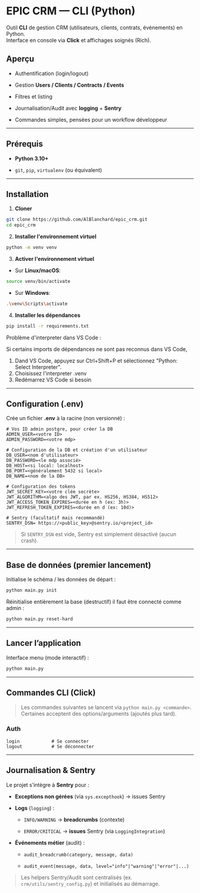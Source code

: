 # EPIC CRM — CLI (Python)

Outil **CLI** de gestion CRM (utilisateurs, clients, contrats, événements) en Python.  
Interface en console via **Click** et affichages soignés (Rich).

## Aperçu

-   Authentification (login/logout)
    
-   Gestion **Users / Clients / Contracts / Events**
    
-   Filtres et listing
    
-   Journalisation/Audit avec **logging** + **Sentry**
    
-   Commandes simples, pensées pour un workflow développeur
    

----------

## Prérequis

-   **Python 3.10+**
    
-   `git`, `pip`, `virtualenv` (ou équivalent)
    

----------

## Installation

1.  **Cloner**

```bash
git clone https://github.com/AlBlanchard/epic_crm.git
cd epic_crm
```

2.  **Installer l'environnement virtuel**

```bash
python -m venv venv
```

3.  **Activer l'environnement virtuel**

- Sur **Linux/macOS**:

```bash
source venv/bin/activate
```

- Sur **Windows**:

```bash
.\venv\Scripts\activate
```

4.  **Installer les dépendances**

```bash
pip install -r requirements.txt
```


Problème d'interpreter dans VS Code :

Si certains imports de dépendances ne sont pas reconnus dans VS Code,
1.  Dand VS Code, appuyez sur Ctrl+Shift+P et sélectionnez "Python: Select Interpreter".
2.  Choisissez l'interpreter  .venv 
3.  Redémarrez VS Code si besoin
----------

## Configuration (.env)

Crée un fichier **.env** à la racine (non versionné) :

```dotenv
# Vos ID admin postgre, pour créer la DB
ADMIN_USER=<votre ID>
ADMIN_PASSWORD=<votre mdp>

# Configuration de la DB et création d'un utilisateur
DB_USER=<nom d'utilisateur>
DB_PASSWORD=<le mdp associé>
DB_HOST=<si local: localhost>
DB_PORT=<généralement 5432 si local>
DB_NAME=<nom de la DB>

# Configuration des tokens
JWT_SECRET_KEY=<votre clée secrète>
JWT_ALGORITHM=<algo des JWT, par ex. HS256, HS384, HS512>
JWT_ACCESS_TOKEN_EXPIRES=<durée en h (ex: 3h)>
JWT_REFRESH_TOKEN_EXPIRES=<durée en d (ex: 10d)>

# Sentry (facultatif mais recommandé)
SENTRY_DSN= https://<public_key>@sentry.io/<project_id>
```

> Si `SENTRY_DSN` est vide, Sentry est simplement désactivé (aucun crash).

----------

## Base de données (premier lancement)

Initialise le schéma / les données de départ :

```bash
python main.py init
```

Réinitialise entièrement la base (destructif) il faut être connecté comme admin :

```bash
python main.py reset-hard
```

----------

## Lancer l’application

Interface menu (mode interactif) :

```bash
python main.py
```

----------

## Commandes CLI (Click)

> Les commandes suivantes se lancent via `python main.py <commande>`.  
> Certaines acceptent des options/arguments (ajoutés plus tard).

### Auth

```text
login            # Se connecter
logout           # Se déconnecter
```
----------

## Journalisation & Sentry

Le projet s’intègre à **Sentry** pour :

-   **Exceptions non gérées** (via `sys.excepthook`) → issues Sentry
    
-   **Logs** (`logging`) :
    
    -   `INFO/WARNING` → **breadcrumbs** (contexte)
        
    -   `ERROR/CRITICAL` → **issues** Sentry (via `LoggingIntegration`)
        
-   **Événements métier** (audit) :
    
    -   `audit_breadcrumb(category, message, data)`
        
    -   `audit_event(message, data, level="info"|"warning"|"error"|...)`
        

> Les helpers Sentry/Audit sont centralisés (ex. `crm/utils/sentry_config.py`) et initialisés au démarrage.